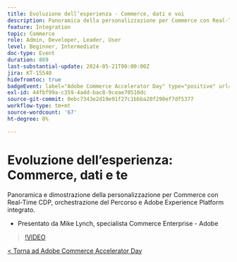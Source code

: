 ```yaml
---
title: Evoluzione dell’esperienza - Commerce, dati e voi
description: Panoramica della personalizzazione per Commerce con Real-Time CDP, dell’orchestrazione del Percorso e del Adobe Experience Platform integrato.
feature: Integration
topic: Commerce
role: Admin, Developer, Leader, User
level: Beginner, Intermediate
doc-type: Event
duration: 869
last-substantial-update: 2024-05-21T00:00:00Z
jira: KT-15540
hidefromtoc: true
badgeEvent: label="Adobe Commerce Accelerator Day" type="positive" url="https://experienceleague.adobe.com/it/docs/events/apac-commerce-recordings/2024/overview"
exl-id: 44fbf99a-c359-4a4d-bac8-9ceae70510dc
source-git-commit: 0ebc7343e2d19e91f27c1bbba20f290ef7df5377
workflow-type: tm+mt
source-wordcount: '67'
ht-degree: 0%

---
```


# Evoluzione dell’esperienza: Commerce, dati e te

Panoramica e dimostrazione della personalizzazione per Commerce con Real-Time CDP, orchestrazione del Percorso e Adobe Experience Platform integrato.

+ Presentato da Mike Lynch, specialista Commerce Enterprise - Adobe

>[!VIDEO](https://video.tv.adobe.com/v/3429266/?learn=on)

[&lt; Torna ad Adobe Commerce Accelerator Day](./overview.md)
